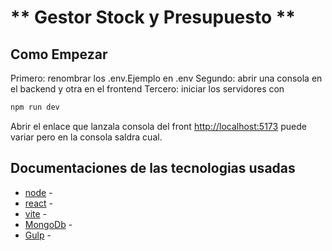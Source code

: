 # ** Gestor Stock y Presupuesto **

## Como Empezar
Primero: renombrar los .env.Ejemplo en .env
Segundo: abrir una consola en el backend y otra en el frontend
Tercero: iniciar los servidores con

```bash
npm run dev
```

Abrir el enlace que lanzala consola del front [http://localhost:5173](http://localhost:5173) puede variar pero en la consola saldra cual.





## Documentaciones de las tecnologias usadas
- [node](https://nodejs.org/en/docs/) -
- [react](https://reactjs.org/docs/getting-started.html) -
- [vite](https://vitejs.dev) - 
- [MongoDb](https://www.mongodb.com) - 
- [Gulp](https://gulpjs.com/docs/en/getting-started/quick-start) - 

